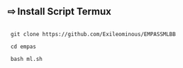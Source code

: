 ## ⇨  Install Script Termux
````

 git clone https://github.com/Exileominous/EMPASSMLBB

 cd empas

 bash ml.sh


